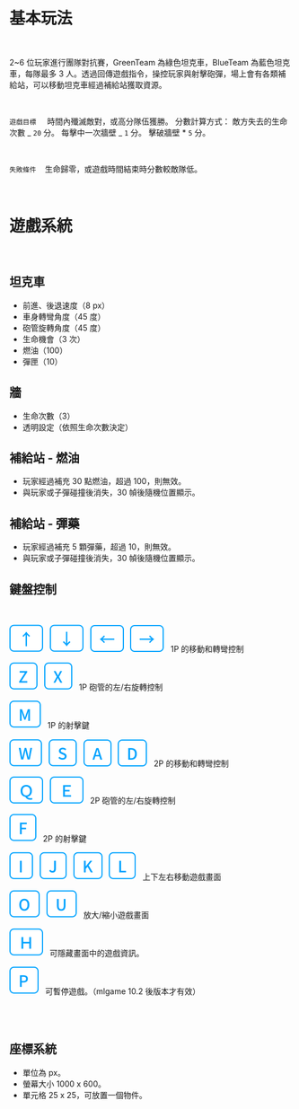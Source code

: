 # 基本玩法

<br />

2~6 位玩家進行團隊對抗賽，GreenTeam 為綠色坦克車，BlueTeam 為藍色坦克車，每隊最多 3 人。透過回傳遊戲指令，操控玩家與射擊砲彈，場上會有各類補給站，可以移動坦克車經過補給站獲取資源。

<br />

`遊戲目標` &nbsp;&nbsp;&nbsp; 時間內殲滅敵對，或高分隊伍獲勝。
分數計算方式：
敵方失去的生命次數 _ `20` 分。
每擊中一次牆壁 _ `1` 分。
擊破牆壁 \* `5` 分。

<br />

`失敗條件`&nbsp;&nbsp;&nbsp; 生命歸零，或遊戲時間結束時分數較敵隊低。

<br />

# 遊戲系統

<br />

## 坦克車

- 前進、後退速度（8 px）
- 車身轉彎角度（45 度）
- 砲管旋轉角度（45 度）
- 生命機會（3 次）
- 燃油（100）
- 彈匣（10）

## 牆

- 生命次數（3）
- 透明設定（依照生命次數決定）

## 補給站 - 燃油

- 玩家經過補充 30 點燃油，超過 100，則無效。
- 與玩家或子彈碰撞後消失，30 幀後隨機位置顯示。

## 補給站 - 彈藥

- 玩家經過補充 5 顆彈藥，超過 10，則無效。
- 與玩家或子彈碰撞後消失，30 幀後隨機位置顯示。

## 鍵盤控制

<br />

![top](/assets/icons/top.svg)&nbsp;&nbsp;&nbsp;![bottom](/assets/icons/bottom.svg)&nbsp;&nbsp;&nbsp;![left-key](/assets/icons/left.svg)&nbsp;&nbsp;&nbsp;![right-key](/assets/icons/right.svg)&nbsp;&nbsp;&nbsp;1P 的移動和轉彎控制

![z-key](/assets/icons/z.svg)&nbsp;&nbsp;&nbsp;![x-key](/assets/icons/x.svg)&nbsp;&nbsp;&nbsp;1P 砲管的左/右旋轉控制

![m-key](/assets/icons/m.svg)&nbsp;&nbsp;&nbsp;1P 的射擊鍵

![w-key](/assets/icons/w.svg)&nbsp;&nbsp;&nbsp;![s-key](/assets/icons/s.svg)&nbsp;&nbsp;&nbsp;![A-key](/assets/icons/a.svg)&nbsp;&nbsp;&nbsp;![D-key](/assets/icons/d.svg)&nbsp;&nbsp;&nbsp;2P 的移動和轉彎控制

![q-key](/assets/icons/q.svg)&nbsp;&nbsp;&nbsp;![e-key](/assets/icons/e.svg)&nbsp;&nbsp;&nbsp;2P 砲管的左/右旋轉控制

![f-key](/assets/icons/f.svg)&nbsp;&nbsp;&nbsp;2P 的射擊鍵

![i-key](/assets/icons/i.svg)&nbsp;&nbsp;&nbsp;![j-key](/assets/icons/j.svg)&nbsp;&nbsp;&nbsp;![k-key](/assets/icons/k.svg)&nbsp;&nbsp;&nbsp;![l-key](/assets/icons/l.svg)&nbsp;&nbsp;&nbsp;上下左右移動遊戲畫面

![o-key](/assets/icons/o.svg)&nbsp;&nbsp;&nbsp;![u-key](/assets/icons/u.svg)&nbsp;&nbsp;&nbsp;放大/縮小遊戲畫面

![h-key](/assets/icons/h.svg)&nbsp;&nbsp;&nbsp;可隱藏畫面中的遊戲資訊。

![p-key](/assets/icons/p.svg)&nbsp;&nbsp;&nbsp;可暫停遊戲。（mlgame 10.2 後版本才有效）

<br />
<br />

## 座標系統

- 單位為 px。
- 螢幕大小 1000 x 600。
- 單元格 25 x 25，可放置一個物件。
